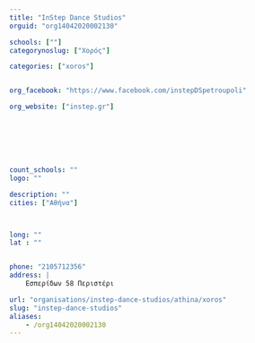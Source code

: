 ```yaml
---
title: "InStep Dance Studios"
orguid: "org14042020002130"

schools: [""]
categorynoslug: ["Χορός"]

categories: ["xoros"]


org_facebook: "https://www.facebook.com/instepDSpetroupoli"

org_website: ["instep.gr"]







count_schools: ""
logo: ""

description: ""
cities: ["Αθήνα"]



long: ""
lat : ""


phone: "2105712356"
address: |
    Εσπερίδων 58 Περιστέρι

url: "organisations/instep-dance-studios/athina/xoros"
slug: "instep-dance-studios"
aliases:
    - /org14042020002130
---
```



